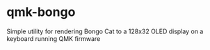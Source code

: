 # qmk-bongo
Simple utility for rendering Bongo Cat to a 128x32 OLED display on a keyboard running QMK firmware
